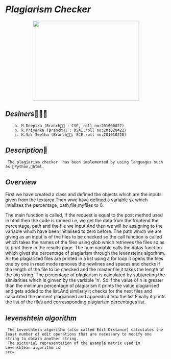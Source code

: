 # ***Plagiarism Checker***
<p align="center">
<img width ="333" height="250"
 src="https://user-images.githubusercontent.com/85957181/123552312-35572500-d793-11eb-936f-33f9e6242c8c.png">
 </p>
  
  ## ***Desiners***👧👩🧑
        a. M.Deepika (Branch👨‍🎓 : CSE, roll no:201000027)
        b. k.Priyanka (Branch👨‍🎓 : DSAI,roll no:201020422)
        c. K.Sai Swetha (Branch👨‍🎓: ECE,roll no:201010228)
  ## ***Description***📝
  
     The plagiarism checker  has been implemented by using languages such as 🔺Python,📍html.
     
     
   ## ***Overview***
 First we have created a class and defined
the objects which are the inputs given 
from the textarea.Then wwe have defined a
variable sk which intializes the percentage,
path,file,myfiles to 0.

The main function is called, if the request
is equal to the post method used in html then the code is runned i.e, we get the data from the 
frontend the percentage, path and the file we input.And then we will be assigning to the variable which have been initialised to zero before.
The path which we are giving as an input is of the files to be checked so the call function 
is called which takes the names of the files using glob which retrieves the files so as to print them in the results page.
The num variable calls the datas function which gives the percentage of plagiarism through the levensteins algorithm.
All the plagiarised files are printed in a list using a for loop it opens the files one by one in read mode removes the newlines and spaces and checks
if the length of the file to be checked and the master file,it takes the length of the big string.
The percentage of plagiarism is calculated by subtarcting the similarities which is ginven by the variable 'n'.
So if the value of n is greater than the minimum percentage of plagiarism it prints the value plagiarised and gets added to the list.And similarly it checks for the next files
and calculated the percent plagiarised and appends it into the list.Finally it prints the list of the files and corressponding plagiarism percentages list.
     
     
    

     
     
     
     
     
  ## ***levenshtein algorithm***   
     The Levenshtein algorithm (also called Edit-Distance) calculates the least number of edit operations that are necessary to modify one string to obtain another string.
     The pictorial representation of the example matrix used in Levenshtein algorithm is
    src=





  
     
